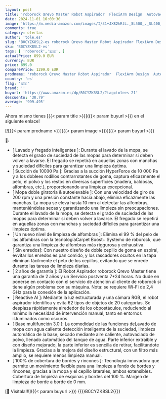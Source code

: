 ```yaml
---
layout: post
title: 'roborock Qrevo Master Robot Aspirador  FlexiArm Design  Autovaciado de Polvo  Aspiradora y friegasuelo 10000 Pa  Secado Mediante Aire Caliente  Cepillo DuoRoller  HyperForce  Reactive Al  Blanco'
date: 2024-11-01 16:00:30
image: 'https://m.media-amazon.com/images/I/31+JX82kRtL._SL500_._SL400_.jpg'
comments: true
category: ofertas
author: 'tole.es'
slug: 'B0CYZK8SL2-es roborock Qrevo Master Robot Aspirador FlexiArm Design...'
sku: 'B0CYZK8SL2-es'
tags: [ 'roborock','🇪🇸', ]
actualPrice: 899.0 EUR
currency: EUR
price: 899.0
comparePrice: 1299.0 EUR
prodname: 'roborock Qrevo Master Robot Aspirador  FlexiArm Design  Autovaciado de Polvo  Aspiradora y friegasuelo 10000 Pa  Secado Mediante Aire Caliente  Cepillo DuoRoller  HyperForce  Reactive Al  Blanco'
country: 'es'
flag: '🇪🇸'
brand: ''
buyurl: 'https://www.amazon.es/dp/B0CYZK8SL2/?tag=tolees-21'
descuento: '30.79'
average: '999.495'
---
```


Ahora mismo tienes [{{< param title >}}]({{< param buyurl >}}) en el siguiente enlace!

[![{{< param prodname >}}]({{< param image >}})]({{< param buyurl >}})

🔎:

- [ Lavado y fregado inteligentes ]: Durante el lavado de la mopa, se detecta el grado de suciedad de las mopas para determinar si deben volver a lavarse. El fregado se repetirá en aquellas zonas con manchas y suciedad difíciles para garantizar una limpieza óptima.
- [ Succión de 10000 Pa ]: Gracias a la succión HyperForce de 10 000 Pa y a los doblees rodillos contrarrotantes de goma, captura eficazmente el pelo, el polvo y los restos en diversas superficies (madera, baldosas, alfombras, etc.), proporcionando una limpieza excepcional.
- [ Mopa doble giratoria & autoelevable ]: Con una velocidad de giro de 200 rpm y una presión constante hacia abajo, elimina eficazmente las manchas. La mopa se eleva hasta 10 mm al detectar las alfombras, manteniéndolas secas y garantizando una limpieza sin preocupaciones. Durante el lavado de la mopa, se detecta el grado de suciedad de las mopas para determinar si deben volver a lavarse. El fregado se repetirá en aquellas zonas con manchas y suciedad difíciles para garantizar una limpieza óptima.
- [ Un nuevo nivel de limpieza de alfombras ]: Elimina el 99 % del pelo de las alfombras con la tecnologíaCarpet Boost+ Systemo de roborock, que garantiza una limpieza de alfombras más riggurosa y exhaustiva.
- [ Sin enredos]: Con nuestro diseño de doble cepillo de goma en espiral, evvitar los enredos es pan comido, y los rascadores ocultos en la tapa eliminan fácilmente el peto de los cepillos, evitando que se enrede durante las tareas de limpieza diarias.
- [ 2 años de garantía ]: El Robot Aspirador roborock Qrevo Master tiene una garantía de 2 años y un Servicio postventa 7*24 horas. No dude en ponerse en contacto con el servicio de atención al cliente de roborock si tiene algún problema con su máquina. Nota: se requiere Wi-Fi de 2,4 GHz para la conexión de la aplicación.
- [ Reactive Al ]: Mediante la luz estructurada y una cámara RGB, el robot aspirador identifica y evita 62 tipos de objetos de 20 categorías. Se desplaza rápidamente alrededor de los obpostáculos, reduciendo al mínimo la necesidad de intervención manual, tanto en entornos ilJuminados como oscuros.
- [ Base multifunción 3.0 ]: La comodidad de las funciones deLavado de mopa con agua caliente detección inteligente de la suciedad, limpieza automática de la base, secado mediante aire caliente, autovaciado de polvo, llenado automático del tanque de agua. Parte inferior extraíble y con diseño mejorado, la parte inferior es sencilla de retirar, facilitándote la limpieza. Gracias a la mejora del diseño estructural, con un filtro más amplio, se requiere menos limpieza manual.
- [ 100% de cobertura de bordes y rincones ]: Tecnología innovadora que permite un movimiento flexible para una limpieza a fondo de bordes y rincones, gracias a la mopa y el cepillo laterales, ambos extensibles. Cobertura de limpieza de esquinas y bordes del 100 %. Margen de limpieza de borde a borde de 0 mm.

[🛒 Visítala!!!]({{< param buyurl >}})
{{<world>}}B0CYZK8SL2{{</world>}}
